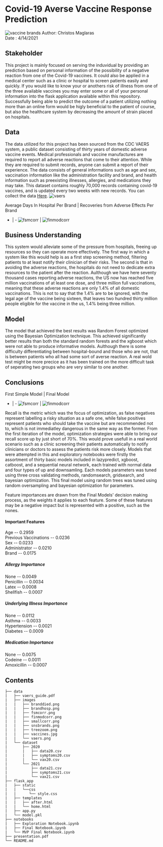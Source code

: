 # Covid-19 Averse Vaccine Response Prediction
![vaccine brands](data/images/vaccines.jpg)
Author: Christos Maglaras<br>
Date : 4/14/2021
## Stakeholder
This project is mainly focused on serving the induvidual by providing an prediction based on personal information of the possibility of a negative reaction from one of the Covid-19 vaccines. It could also be applied in a medical center such as a clinic or hospital to screen patients easily and quickly. If you would like to know your or anothers risk of illness from one of the three available vaccines you may enter some or all of your personal information into the flask application available within this repository. Successfully being able to predict the outcome of a patient utilizing nothing more than an online form would be higly beneficial to the patient of course, but also the healthcare system by decreasing the amount of strain placed on hospitals. 

## Data

The data utilized for this project has been sourced from the CDC VAERS system, a public dataset consisting of thirty years of domestic adverse vaccine events. Medical professionals and vaccine manufactures are required to report all adverse reactions that come to their attention. While they are required to submit records, anyone can submit a report of their experience. The data consists of general informations such as age and sex, vaccination information like the administration facility and brand, and health information such as preexisting illnesses, allergies, and medications they may take. This dataset contains roughly 70,000 records containing covid-19 vaccines, and is updated every two weeks with new records. You can collect the data [Here](https://vaers.hhs.gov/data/datasets.html?).
![vaers](data/images/vaers.png)

Average Days In Hospital Per Brand | Recoveries from Adverse Effects Per Brand
- | - 
![fsmcorr](data/images/snsbrands.png) | ![finmodcorr](data/images/brandhosp.png)

## Business Understanding
This system would alleviate some of the pressure from hospitals, freeing up resources so they can operate more effectively. The first way in which a system like this would help is as a first step screening method, filtering patients to at least notify their clinician of their risks. The second is that in avoiding the adverse reactions, the hospitals do not need to dedicate extra resources to the patient after the reaction. Aulthough we have here seventy thousand cases reporting adverse reactions, the US now has reached five million vaccinations of at least one dose, and three million full vaccinations, meaning that these adverse reactions are only 1.4% of all domestic vaccinations. This is not to say that the 1.4% are to be ignored, with the legal age of the vaccine being sixteen, that leaves two hundred thirty million people eligible for the vaccine in the us, 1.4% being three million.

## Model

The model that achieved the best results was Random Forest optimized using the Bayesian Optimization technique. This achieved significantly better results than both the standard random forests and the xgboost which were not able to produce informative models. Aulthough there is some difficulty differentiating between hospital-bound and those who are not, that is between patients who all had some sort of averse reaction. A real wold test might be more precice as it has been trained on the more difficult task of seperating two groups who are very similar to one another. 

## Conclusions
First Simple Model | Final Model
- | - 
![fsmcorr](data/images/fsmcorr.png) | ![finmodcorr](data/images/finmodcorr.png)

Recall is the metric which was the focus of optimization, as false negatives represent labelling a risky situation as a safe one, while false positives represent patients who should take the vaccine but are recommended not to, which is not immediatley dangerous in the same way as the former. From the first iteration of the model, optimization strategies were able to bring our recall score up by just short of 70%. This would prove usefull in a real world scenario such as a clinic screening their patients automatically to notify clinicians or doctors to assess the patients risk more closely. Models that were attempted in this and exploratory notebooks were firstly the assortment of thirty basic models included in lazypredict, xgboost, catboost, and a sequential neural network, each trained with normal data and four types of up and downsamling. Each models parameters was tuned using three cross validating methods, randomsearch, gridsearch, and bayesian optimization. This final model using random trees was tuned using random oversampling and bayesian optimization for parameters.

Feature importances are drawn from the Final Models' decision making process, as the weights it applies to each feature. Some of these features may be a negative impact but is represented with a positive, such as the nones.
#### Important Features
Age -- 0.2959 <br>
Previous Vaccinations -- 0.0236<br>
Sex -- 0.0233<br>
Administrator -- 0.0210<br>
Brand --  0.0175<br>
##### Allergy Importance
None -- 0.0049<br>
Penicillin  -- 0.0034<br>
Latex -- 0.0008<br>
Shellfish -- 0.0007<br>
##### Underlying Illness Importance
None -- 0.0112<br>
Asthma -- 0.0033<br>
Hypertension -- 0.0021<br>
Diabetes -- 0.0009<br>
##### Medication Importance
None -- 0.0075<br>
Codeine  -- 0.0011<br>
Amoxicillin -- 0.0007<br>

## Contents
```
├── data
|   ├── vaers_guide.pdf
|   ├── images
|   |   ├── branddied.png
|   |   ├── brandhosp.png
|   |   ├── fsmcorr.png
|   |   ├── finmodcorr.png
|   |   ├── smallcorr.png
|   |   ├── snsbrands.png
|   |   ├── treezoom.png
|   |   ├── vaccines.jpg
|   |   └── vaers.png
|   └── dataset
|       ├── 2020
|       |   ├── data20.csv
|       |   ├── symptoms20.csv
|       |   └── vax20.csv
|       └── 2021
|           ├── data21.csv
|           ├── symptoms21.csv
|           └── vax21.csv
├── flask_app
|   ├── static
|   |   └──css
|   |      └── style.css
|   ├── templates
|   |   ├── after.html
|   |   └── home.html
|   ├── app.py
|   └── model.pkl
├── notebooks
|   ├── Exploration Notebook.ipynb
|   ├── Final Notebook.ipynb
|   └── MVP Final Notebook.ipynb
├── presentation.pdf
└── README.md
```
